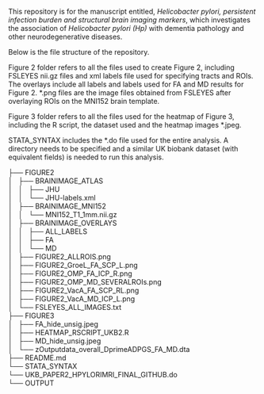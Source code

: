 This repository is for the manuscript entitled, *Helicobacter pylori, persistent infection burden and structural brain imaging markers*,  which investigates the association of *Helicobacter pylori (Hp)* with dementia pathology and other neurodegenerative diseases. 

Below is the file structure of the repository. 

Figure 2 folder refers to all the files used to create Figure 2, including FSLEYES nii.gz files and xml labels file used for specifying tracts and ROIs. The overlays include all labels and labels used for FA and MD results for Figure 2. *.png files are the image files obtained from FSLEYES after overlaying ROIs on the MNI152 brain template.

Figure 3 folder refers to all the files used for the heatmap of Figure 3, including the R script, the dataset used and the heatmap images *.jpeg. 

STATA_SYNTAX includes the *.do file used for the entire analysis. A directory needs to be specified and a similar UK biobank dataset (with equivalent fields) is needed to run this analysis. 

├── FIGURE2  
│   ├── BRAINIMAGE_ATLAS  
│   │   ├── JHU  
│   │   └── JHU-labels.xml  
│   ├── BRAINIMAGE_MNI152  
│   │   └── MNI152_T1_1mm.nii.gz  
│   ├── BRAINIMAGE_OVERLAYS  
│   │   ├── ALL_LABELS  
│   │   ├── FA  
│   │   └── MD  
│   ├── FIGURE2_ALLROIS.png  
│   ├── FIGURE2_GroeL_FA_SCP_L.png  
│   ├── FIGURE2_OMP_FA_ICP_R.png  
│   ├── FIGURE2_OMP_MD_SEVERALROIs.png  
│   ├── FIGURE2_VacA_FA_SCP_RL.png  
│   ├── FIGURE2_VacA_MD_ICP_L.png  
│   └── FSLEYES_ALL_IMAGES.txt  
├── FIGURE3  
│   ├── FA_hide_unsig.jpeg  
│   ├── HEATMAP_RSCRIPT_UKB2.R  
│   ├── MD_hide_unsig.jpeg  
│   └── zOutputdata_overall_DprimeADPGS_FA_MD.dta  
├── README.md  
└── STATA_SYNTAX  
    └── UKB_PAPER2_HPYLORIMRI_FINAL_GITHUB.do  
└── OUTPUT  
  





